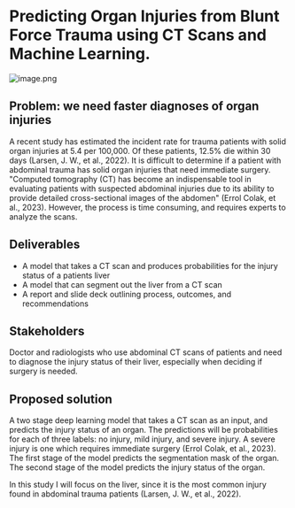 <!-- #region -->
# Predicting Organ Injuries from Blunt Force Trauma using CT Scans and Machine Learning. 

![image.png](attachment:image.png)

## Problem: we need faster diagnoses of organ injuries
A recent study has estimated the incident rate for trauma patients with solid organ injuries at 5.4 per 100,000. Of these patients, 12.5% die within 30 days (Larsen, J. W., et al., 2022). It is difficult to determine if a patient with abdominal trauma has solid organ injuries that need immediate surgery. "Computed tomography (CT) has become an indispensable tool in evaluating patients with suspected abdominal injuries due to its ability to provide detailed cross-sectional images of the abdomen" (Errol Colak, et al., 2023). However, the process is time consuming, and requires experts to analyze the scans. 


## Deliverables
 * A model that takes a CT scan and produces probabilities for the injury status of a patients liver
 * A model that can segment out the liver from a CT scan
 * A report and slide deck outlining process, outcomes, and recommendations
 
## Stakeholders
Doctor and radiologists who use abdominal CT scans of patients and need to diagnose the injury status of their liver, especially when deciding if surgery is needed.


## Proposed solution
A two stage deep learning model that takes a CT scan as an input, and predicts the injury status of an organ. The predictions will be probabilities for each of three labels: no injury, mild injury, and severe injury. A severe injury is one which requires immediate surgery (Errol Colak, et al., 2023). The first stage of the model predicts the segmentation mask of the organ. The second stage of the model predicts the injury status of the organ. 

In this study I will focus on the liver, since it is the most common injury found in abdominal trauma patients (Larsen, J. W., et al., 2022). 
<!-- #endregion -->
